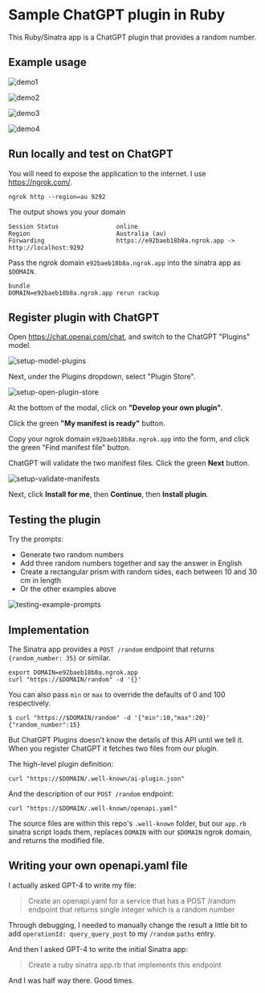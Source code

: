 # Sample ChatGPT plugin in Ruby

This Ruby/Sinatra app is a ChatGPT plugin that provides a random number.

## Example usage

![demo1](docs/demo1.png)

![demo2](docs/demo2.png)

![demo3](docs/demo3.png)

![demo4](docs/demo4.png)

## Run locally and test on ChatGPT

You will need to expose the application to the internet. I use <https://ngrok.com/>.

```plain
ngrok http --region=au 9292
```

The output shows you your domain

```plain
Session Status                online
Region                        Australia (au)
Forwarding                    https://e92baeb18b8a.ngrok.app -> http://localhost:9292
```

Pass the ngrok domain `e92baeb18b8a.ngrok.app` into the sinatra app as `$DOMAIN`.

```plain
bundle
DOMAIN=e92baeb18b8a.ngrok.app rerun rackup
```

## Register plugin with ChatGPT

Open <https://chat.openai.com/chat>, and switch to the ChatGPT "Plugins" model.

![setup-model-plugins](docs/setup-model-plugins.png)

Next, under the Plugins dropdown, select "Plugin Store".

![setup-open-plugin-store](docs/setup-open-plugin-store.png)

At the bottom of the modal, click on **"Develop your own plugin"**.

Click the green **"My manifest is ready"** button.

Copy your ngrok domain `e92baeb18b8a.ngrok.app` into the form, and click the green "Find manifest file" button.

ChatGPT will validate the two manifest files. Click the green **Next** button.

![setup-validate-manifests](docs/setup-validate-manifests.png)

Next, click **Install for me**, then **Continue**, then **Install plugin**.

## Testing the plugin

Try the prompts:

* Generate two random numbers
* Add three random numbers together and say the answer in English
* Create a rectangular prism with random sides, each between 10 and 30 cm in length
* Or the other examples above

![testing-example-prompts](docs/testing-example-prompts.png)

## Implementation

The Sinatra app provides a `POST /random` endpoint that returns `{random_number: 35}` or similar.

```plain
export DOMAIN=e92baeb18b8a.ngrok.app
curl "https://$DOMAIN/random" -d '{}'
```

You can also pass `min` or `max` to override the defaults of 0 and 100 respectively.

```plain
$ curl "https://$DOMAIN/random" -d '{"min":10,"max":20}'
{"random_number":15}
```

But ChatGPT Plugins doesn't know the details of this API until we tell it. When you register ChatGPT it fetches two files from our plugin.

The high-level plugin definition:

```plain
curl "https://$DOMAIN/.well-known/ai-plugin.json"
```

And the description of our `POST /random` endpoint:

```plain
curl "https://$DOMAIN/.well-known/openapi.yaml"
```

The source files are within this repo's `.well-known` folder, but our `app.rb` sinatra script loads them, replaces `DOMAIN` with our `$DOMAIN` ngrok domain, and returns the modified file.

## Writing your own openapi.yaml file

I actually asked GPT-4 to write my file:

> Create an openapi.yaml for a service that has a POST /random endpoint that returns single integer which is a random number

Through debugging, I needed to manually change the result a little bit to add `operationId: query_query_post` to my `/random` `paths` entry.

And then I asked GPT-4 to write the initial Sinatra app:

> Create a ruby sinatra app.rb that implements this endpoint

And I was half way there. Good times.
